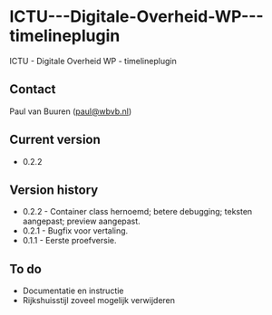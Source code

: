# ICTU---Digitale-Overheid-WP---timelineplugin
ICTU - Digitale Overheid WP - timelineplugin

## Contact
Paul van Buuren (paul@wbvb.nl)

## Current version
* 0.2.2

## Version history
* 0.2.2 - Container class hernoemd; betere debugging; teksten aangepast; preview aangepast.
* 0.2.1 - Bugfix voor vertaling.
* 0.1.1 - Eerste proefversie.

## To do
* Documentatie en instructie
* Rijkshuisstijl zoveel mogelijk verwijderen
